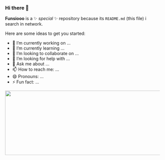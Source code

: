 ### Hi there 👋

**Funsiooo** is a ✨ _special_ ✨ repository because its `README.md` (this file) i search in network.

Here are some ideas to get you started:

- 🔭 I’m currently working on ...
- 🌱 I’m currently learning ...
- 👯 I’m looking to collaborate on ...
- 🤔 I’m looking for help with ...
- 💬 Ask me about ...
- 📫 How to reach me: ...
- 😄 Pronouns: ...
- ⚡ Fun fact: ...

<img src="https://github.com/SWING-D/SWING-D/blob/main/.png" width = "1920" height = "210" alt="" align=center />
